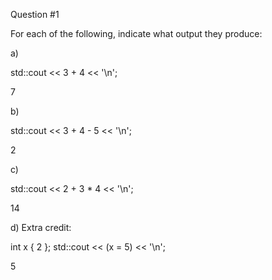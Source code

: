 Question #1

For each of the following, indicate what output they produce:

a)

std::cout << 3 + 4 << '\n';

7

b)

std::cout << 3 + 4 - 5 << '\n';

2 

c)

std::cout << 2 + 3 * 4 << '\n';

14 

d) Extra credit:

int x { 2 };
std::cout << (x = 5) << '\n';

5 